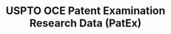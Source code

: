 ---
bigquery: https://console.cloud.google.com/bigquery?p=patents-public-data&d=uspto_oce_pair&page=dataset
citation: 'Graham, S. Marco, A., and Miller, A. (2015). “The USPTO Patent Examination
  Research Dataset: A Window on the Process of Patent Examination.”'
contributors: Graham, S. Marco, A., Miller, A.
cost: None
description: The latest version of PatEx (referred to below as the 2020 release) contains
  detailed information on nearly 11.9 million publicly-viewable provisional and non-provisional
  patent applications to the USPTO and over 4.6 million Patent Cooperation Treaty
  (PCT) applications. It is based on data that OCE downloaded from the Patent Examination
  Data System (PEDS) in April, 2021. The PEDS data are sourced from Public PAIR. The
  first time that OCE used PEDS as the basis of PatEx was for the 2019 release. We
  took the PEDS data and organized it into the familiar PatEx data files, which are
  based on the organization of the Public PAIR portal. The data files include information
  on each application’s characteristics, prosecution history, continuation history,
  claims of foreign priority, patent term adjustment history, publication history,
  and correspondence address information.
documentation: 'For the 2019 and later releases, new technical documentation is available
  https://www.uspto.gov/sites/default/files/documents/PatEx-2019-Technical-Doc.pdf


  A document describing the 2014-2017 data sets is available and can be cited as:
  Graham, Stuart J.H. and Marco, Alan C. and Miller, Richard, The USPTO Patent Examination
  Research Dataset: A Window on the Process of Patent Examination (November 30, 2015).
  Available at SSRN: https://ssrn.com/abstract=2702637.'
last_edit: Mon, 04 Apr 2022 19:06:22 GMT
location: https://www.uspto.gov/ip-policy/economic-research/research-datasets/patent-examination-research-dataset-public-pair
maintained_by: EconomicsData@uspto.gov
related_publications: https://ssrn.com/abstract=29956744, https://ssrn.com/abstract=2702637
schema_fields: '[''correspondence_name_line_1'', ''application_type'', ''recorded_date'',
  ''inventor_rank'', ''earliest_pgpub_date'', ''confirm_number'', ''correspondence_name_line_2'',
  ''wipo_pub_number'', ''examiner_name_last'', ''application_number'', ''aia_first_to_file'',
  ''file_location'', ''atty_docket_number'', ''child_filing_date'', ''correspondence_country_code'',
  ''invention_subject_matter'', ''sequence_number'', ''correspondence_street_line_2'',
  ''child_application_number'', ''inventor_name_middle'', ''inventor_region_code'',
  ''examiner_name_middle'', ''uspc_class'', ''inventor_address_type'', ''patent_number'',
  ''inventor_country_name'', ''invention_title'', ''parent_country_code'', ''status_code'',
  ''customer_number'', ''file_location_date'', ''inventor_name_last'', ''application_number_pair'',
  ''inventor_country_code'', ''examiner_id'', ''appl_status_code'', ''inventor_name_first'',
  ''continuation_type'', ''examiner_name_first'', ''wipo_pub_date'', ''patent_issue_date'',
  ''disposal_type'', ''filing_date'', ''parent_country'', ''correspondence_region_code'',
  ''appl_status_date'', ''parent_application_number'', ''correspondence_street_line_1'',
  ''parent_filing_date'', ''status_description'', ''foreign_parent_date'', ''examiner_art_unit'',
  ''earliest_pgpub_number'', ''small_entity_indicator'', ''correspondence_city'',
  ''correspondence_country_name'', ''event_code'', ''foreign_parent_id'', ''correspondence_postal_code'',
  ''correspondence_region_name'', ''event_description'', ''uspc_subclass'', ''abandon_date'']'
shortname: patex
tags:
- patents
- legal
- history
terms_of_use: 'USPTO’s online databases are not designed or intended to be a source
  for bulk downloads of USPTO data when accessed through the website’s interfaces.
  Individuals, companies, IP addresses, or blocks of IP addresses who, in effect,
  deny or decrease service by generating unusually high numbers of database accesses
  (searches, pages, or hits), whether generated manually or in an automated fashion,
  may be denied access to USPTO servers without notice.


  Bulk data products may be separately obtained from the USPTO, either for free or
  at the cost of dissemination. For details, see information on Electronic Bulk Data
  Products: https://www.uspto.gov/learning-and-resources/electronic-bulk-data-products'
title: USPTO OCE Patent Examination Research Data (PatEx)
uuid: 4342caa7-23af-420c-b2f6-6088f133df6a
---